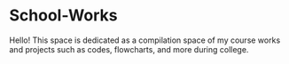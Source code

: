 # School-Works
Hello! 
This space is dedicated as a compilation space of my course works and projects such as codes, flowcharts, and more during college.
